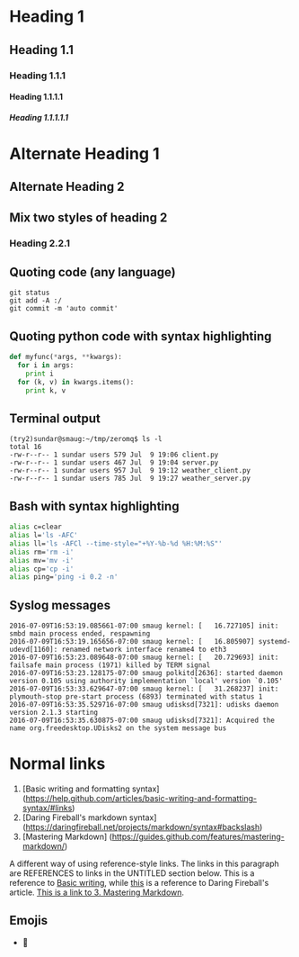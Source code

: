 # Heading 1
## Heading 1.1
### Heading 1.1.1
#### Heading 1.1.1.1
##### Heading 1.1.1.1.1

Alternate Heading 1
===================
Alternate Heading 2
-------------------
## Mix two styles of heading 2
### Heading 2.2.1

## Quoting code (any language)
```
git status
git add -A :/
git commit -m 'auto commit'
```

## Quoting python code with syntax highlighting
```python
def myfunc(*args, **kwargs):
  for i in args:
    print i
  for (k, v) in kwargs.items():
    print k, v
```

## Terminal output
```terminal
(try2)sundar@smaug:~/tmp/zeromq$ ls -l
total 16
-rw-r--r-- 1 sundar users 579 Jul  9 19:06 client.py
-rw-r--r-- 1 sundar users 467 Jul  9 19:04 server.py
-rw-r--r-- 1 sundar users 957 Jul  9 19:12 weather_client.py
-rw-r--r-- 1 sundar users 785 Jul  9 19:27 weather_server.py
```

## Bash with syntax highlighting
```bash
alias c=clear
alias l='ls -AFC'
alias ll='ls -AFCl --time-style="+%Y-%b-%d %H:%M:%S"'
alias rm='rm -i'
alias mv='mv -i'
alias cp='cp -i'
alias ping='ping -i 0.2 -n'
```
## Syslog messages
```log
2016-07-09T16:53:19.085661-07:00 smaug kernel: [   16.727105] init: smbd main process ended, respawning
2016-07-09T16:53:19.165656-07:00 smaug kernel: [   16.805907] systemd-udevd[1160]: renamed network interface rename4 to eth3
2016-07-09T16:53:23.089648-07:00 smaug kernel: [   20.729693] init: failsafe main process (1971) killed by TERM signal
2016-07-09T16:53:23.128175-07:00 smaug polkitd[2636]: started daemon version 0.105 using authority implementation `local' version `0.105'
2016-07-09T16:53:33.629647-07:00 smaug kernel: [   31.268237] init: plymouth-stop pre-start process (6893) terminated with status 1
2016-07-09T16:53:35.529716-07:00 smaug udisksd[7321]: udisks daemon version 2.1.3 starting
2016-07-09T16:53:35.630875-07:00 smaug udisksd[7321]: Acquired the name org.freedesktop.UDisks2 on the system message bus
```


# Normal links
1. [Basic writing and formatting syntax] (https://help.github.com/articles/basic-writing-and-formatting-syntax/#links)
2. [Daring Fireball's markdown syntax] (https://daringfireball.net/projects/markdown/syntax#backslash)
3. [Mastering Markdown] (https://guides.github.com/features/mastering-markdown/)


A different way of using reference-style links. The links in this paragraph are REFERENCES to links in the UNTITLED section below. This is a reference to [Basic writing][1], while [this][2] is a reference to Daring Fireball's article. [This is a link to 3. Mastering Markdown][3].

## Emojis
* :elephant:

[//]: # (List of links. This line is a comment, but the remaining are required for references to work)
[//]: # (===============================================================================================)
[1]: https://help.github.com/articles/basic-writing-and-formatting-syntax/#links (Basic writing and formatting syntax)  
[2]: https://daringfireball.net/projects/markdown/syntax#backslash (Daring Fireball's markdown syntax)  
[3]: https://guides.github.com/features/mastering-markdown/ (Mastering Markdown)  





